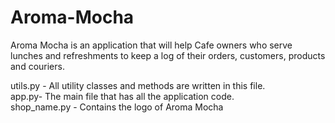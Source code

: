# Aroma-Mocha
Aroma Mocha is an application that will help Cafe owners who serve lunches and refreshments to keep a log of their orders, customers, products and couriers. 

utils.py - All utility classes and methods are written in this file.  
app.py- The main file that has all the application code.   
shop_name.py - Contains the logo of Aroma Mocha  
